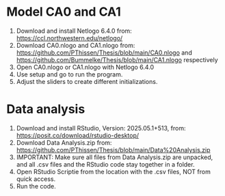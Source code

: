 # Model CA0 and CA1
1. Download and install Netlogo 6.4.0 from: https://ccl.northwestern.edu/netlogo/
2. Download CA0.nlogo and CA1.nlogo from: https://github.com/PThissen/Thesis/blob/main/CA0.nlogo and https://github.com/Bummelke/Thesis/blob/main/CA1.nlogo respectively
3. Open CA0.nlogo or CA1.nlogo with Netlogo 6.4.0
4. Use setup and go to run the program.
5. Adjust the sliders to create different initializations.  

# Data analysis 
1. Download and install RStudio, Version: 2025.05.1+513, from: https://posit.co/download/rstudio-desktop/
2. Download Data Analysis.zip from: https://github.com/PThissen/Thesis/blob/main/Data%20Analysis.zip
3. IMPORTANT: Make sure all files from Data Analysis.zip are unpacked, and all .csv files and the RStudio code stay together in a folder.
4. Open RStudio Scriptie from the location with the .csv files, NOT from quick access.
5. Run the code.
